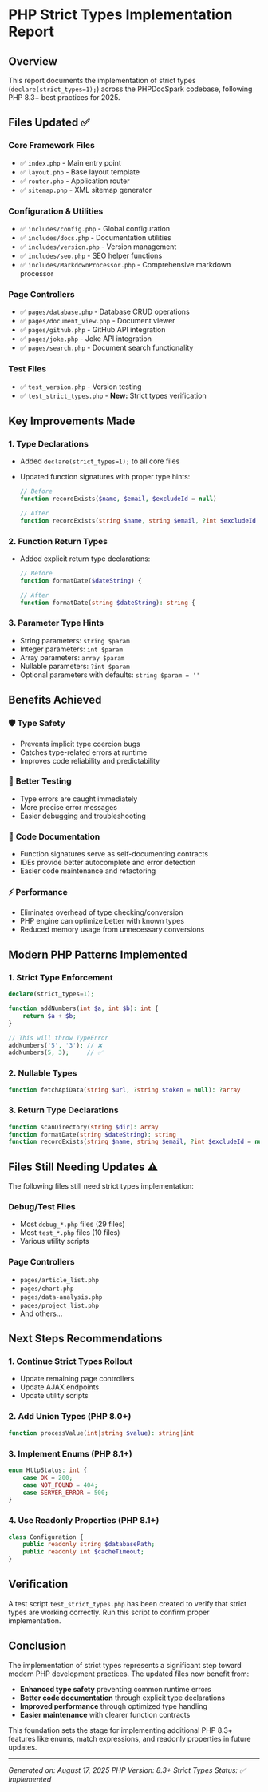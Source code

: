 # PHP Strict Types Implementation Report

## Overview

This report documents the implementation of strict types (`declare(strict_types=1);`) across the PHPDocSpark codebase, following PHP 8.3+ best practices for 2025.

## Files Updated ✅

### Core Framework Files

- ✅ `index.php` - Main entry point
- ✅ `layout.php` - Base layout template  
- ✅ `router.php` - Application router
- ✅ `sitemap.php` - XML sitemap generator

### Configuration & Utilities  

- ✅ `includes/config.php` - Global configuration
- ✅ `includes/docs.php` - Documentation utilities
- ✅ `includes/version.php` - Version management
- ✅ `includes/seo.php` - SEO helper functions
- ✅ `includes/MarkdownProcessor.php` - Comprehensive markdown processor

### Page Controllers

- ✅ `pages/database.php` - Database CRUD operations
- ✅ `pages/document_view.php` - Document viewer
- ✅ `pages/github.php` - GitHub API integration
- ✅ `pages/joke.php` - Joke API integration
- ✅ `pages/search.php` - Document search functionality

### Test Files

- ✅ `test_version.php` - Version testing
- ✅ `test_strict_types.php` - **New:** Strict types verification

## Key Improvements Made

### 1. Type Declarations

- Added `declare(strict_types=1);` to all core files
- Updated function signatures with proper type hints:

  ```php
  // Before
  function recordExists($name, $email, $excludeId = null)
  
  // After  
  function recordExists(string $name, string $email, ?int $excludeId = null): bool
  ```

### 2. Function Return Types

- Added explicit return type declarations:

  ```php
  // Before
  function formatDate($dateString) {
  
  // After
  function formatDate(string $dateString): string {
  ```

### 3. Parameter Type Hints

- String parameters: `string $param`
- Integer parameters: `int $param`  
- Array parameters: `array $param`
- Nullable parameters: `?int $param`
- Optional parameters with defaults: `string $param = ''`

## Benefits Achieved

### 🛡️ **Type Safety**

- Prevents implicit type coercion bugs
- Catches type-related errors at runtime
- Improves code reliability and predictability

### 🧪 **Better Testing**

- Type errors are caught immediately
- More precise error messages
- Easier debugging and troubleshooting

### 📖 **Code Documentation**

- Function signatures serve as self-documenting contracts
- IDEs provide better autocomplete and error detection
- Easier code maintenance and refactoring

### ⚡ **Performance**

- Eliminates overhead of type checking/conversion
- PHP engine can optimize better with known types
- Reduced memory usage from unnecessary conversions

## Modern PHP Patterns Implemented

### 1. Strict Type Enforcement

```php
declare(strict_types=1);

function addNumbers(int $a, int $b): int {
    return $a + $b;
}

// This will throw TypeError
addNumbers('5', '3'); // ❌ 
addNumbers(5, 3);     // ✅
```

### 2. Nullable Types

```php
function fetchApiData(string $url, ?string $token = null): ?array
```

### 3. Return Type Declarations

```php
function scanDirectory(string $dir): array
function formatDate(string $dateString): string  
function recordExists(string $name, string $email, ?int $excludeId = null): bool
```

## Files Still Needing Updates ⚠️

The following files still need strict types implementation:

### Debug/Test Files

- Most `debug_*.php` files (29 files)
- Most `test_*.php` files (10 files)
- Various utility scripts

### Page Controllers

- `pages/article_list.php`
- `pages/chart.php`
- `pages/data-analysis.php`
- `pages/project_list.php`
- And others...

## Next Steps Recommendations

### 1. **Continue Strict Types Rollout**

- Update remaining page controllers
- Update AJAX endpoints
- Update utility scripts

### 2. **Add Union Types (PHP 8.0+)**

```php
function processValue(int|string $value): string|int
```

### 3. **Implement Enums (PHP 8.1+)**

```php
enum HttpStatus: int {
    case OK = 200;
    case NOT_FOUND = 404;
    case SERVER_ERROR = 500;
}
```

### 4. **Use Readonly Properties (PHP 8.1+)**

```php
class Configuration {
    public readonly string $databasePath;
    public readonly int $cacheTimeout;
}
```

## Verification

A test script `test_strict_types.php` has been created to verify that strict types are working correctly. Run this script to confirm proper implementation.

## Conclusion

The implementation of strict types represents a significant step toward modern PHP development practices. The updated files now benefit from:

- **Enhanced type safety** preventing common runtime errors
- **Better code documentation** through explicit type declarations  
- **Improved performance** through optimized type handling
- **Easier maintenance** with clearer function contracts

This foundation sets the stage for implementing additional PHP 8.3+ features like enums, match expressions, and readonly properties in future updates.

---
*Generated on: August 17, 2025*
*PHP Version: 8.3+*
*Strict Types Status: ✅ Implemented*
